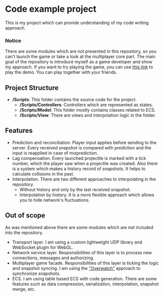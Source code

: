 # Code example project

This is my project which can provide understanding of my code writing approach.
### Notice

There are some modules which are not presented in this repository, so you can't launch the game or take a look at the multiplayer core part. The main goal of the repository is introduce myself as a game developer and show my approach. If you want to try playing the game, you can use [this link](http://18.189.28.22) to play the demo. You can play together with your friends.
## Project Structure

- **/Scripts**: This folder contains the source code for the project.
  - **/Scripts/Controllers**: Controllers which are represented as states.
  - **/Scripts/Model**: This folder mostly contains classes related to ECS.
  - **/Scripts/View**: There are views and interpolation logic in the folder.

## Features

- Prediction and reconciliation. Player input applies before sending to the server. Every received snapshot is compared with prediction and the input is reapplied in case of misprediction.
- Lag compensation. Every launched projectile is marked with a tick number, which the player saw when a projectile was created. Also there is a system which makes a history record of snapshots. It helps to calculate collisions in the past.
- Interpolation. There are two different approaches to interpolating in the repository.
  - Without history and only by the last received snapshot.
  - Interpolation by history. It is a more flexible approach which allows you to hide network's fluctuations.

## Out of scope

As was mentioned above there are some modules which are not included into the repository. 

- Transport layer. I am using a custom lightweight UDP library and WebSocket plugin for WebGL.
- Network service layer. Responsibilities of this layer is to process new connections, messages and authorizing.
- Multiplayer game facade. Responsibilities of this layer is ticking the logic and snapshot syncing. I am using the ["Overwatch"](https://www.youtube.com/watch?v=zrIY0eIyqmI) approach to synchronize snapshots.
- ECS. I am using table based ECS with code generation. There are some features such as data compression, serialization, interpolation, snapshot merge, etc.


